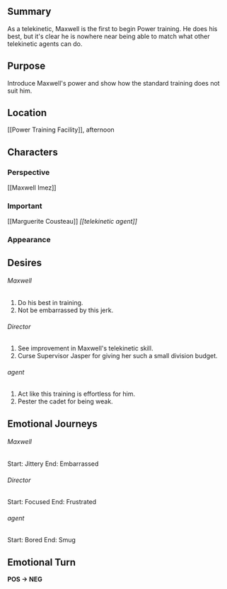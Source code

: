 ## Summary
As a telekinetic, Maxwell is the first to begin Power training. He does his best, but it's clear he is nowhere near being able to match what other telekinetic agents can do.
## Purpose
Introduce Maxwell's power and show how the standard training does not suit him.
## Location
[[Power Training Facility]], afternoon
## Characters 
### Perspective
[[Maxwell Imez]]
### Important
[[Marguerite Cousteau]]
*[[telekinetic agent]]*
### Appearance
## Desires
###### Maxwell
1. Do his best in training.
2. Not be embarrassed by this jerk.
###### Director
1. See improvement in Maxwell's telekinetic skill.
2. Curse Supervisor Jasper for giving her such a small division budget.
###### agent
1. Act like this training is effortless for him.
2. Pester the cadet for being weak.
## Emotional Journeys
###### Maxwell
Start: Jittery
End: Embarrassed
###### Director
Start: Focused
End: Frustrated
###### agent
Start: Bored
End: Smug
## Emotional Turn
**POS -> NEG**